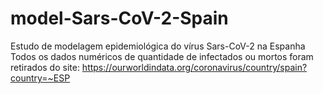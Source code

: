 # model-Sars-CoV-2-Spain
Estudo de modelagem epidemiológica do vírus Sars-CoV-2 na Espanha
Todos os dados numéricos de quantidade de infectados ou mortos foram retirados do site: https://ourworldindata.org/coronavirus/country/spain?country=~ESP
